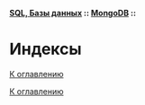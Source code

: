 **[SQL, Базы данных](../../README.md#sql-and-db) :: [MongoDB](../../README.md#sql-and-db-mongodb) ::**
# Индексы

<!--

-->

[К оглавлению](../../README.md#sql-and-db-mongodb)



[К оглавлению](../../README.md#sql-and-db-mongodb)
